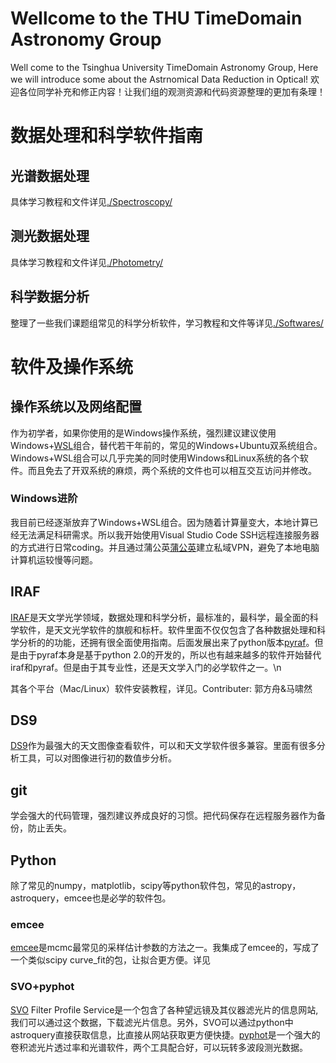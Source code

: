 # Wellcome to the THU TimeDomain Astronomy Group
Well come to the Tsinghua University TimeDomain Astronomy Group, Here we will introduce some about the Astrnomical Data Reduction in Optical!
欢迎各位同学补充和修正内容！让我们组的观测资源和代码资源整理的更加有条理！

# 数据处理和科学软件指南

## 光谱数据处理
具体学习教程和文件详见[./Spectroscopy/](./Spectroscopy/)
## 测光数据处理
具体学习教程和文件详见[./Photometry/](./Photometry/)
## 科学数据分析
整理了一些我们课题组常见的科学分析软件，学习教程和文件等详见[./Softwares/](./Softwares/)

# 软件及操作系统

## 操作系统以及网络配置
作为初学者，如果你使用的是Windows操作系统，强烈建议建议使用Windows+[WSL](https://learn.microsoft.com/en-us/windows/wsl/install)组合，替代若干年前的，常见的Windows+Ubuntu双系统组合。Windows+WSL组合可以几乎完美的同时使用Windows和Linux系统的各个软件。而且免去了开双系统的麻烦，两个系统的文件也可以相互交互访问并修改。


### Windows进阶
我目前已经逐渐放弃了Windows+WSL组合。因为随着计算量变大，本地计算已经无法满足科研需求。所以我开始使用Visual Studio Code SSH远程连接服务器的方式进行日常coding。并且通过蒲公英[蒲公英](https://pgy.oray.com/)建立私域VPN，避免了本地电脑计算机运较慢等问题。

## IRAF
[IRAF](https://iraf.net/)是天文学光学领域，数据处理和科学分析，最标准的，最科学，最全面的科学软件，是天文光学软件的旗舰和标杆。软件里面不仅仅包含了各种数据处理和科学分析的的功能，还拥有很全面使用指南。后面发展出来了python版本[pyraf](https://iraf-community.github.io/pyraf.html)。但是由于pyraf本身是基于python 2.0的开发的，所以也有越来越多的软件开始替代iraf和pyraf。但是由于其专业性，还是天文学入门的必学软件之一。\n

其各个平台（Mac/Linux）软件安装教程，详见[]()。Contributer: 郭方舟&马啸然

## DS9
[DS9](https://sites.google.com/cfa.harvard.edu/saoimageds9)作为最强大的天文图像查看软件，可以和天文学软件很多兼容。里面有很多分析工具，可以对图像进行初的数值步分析。

## git
学会强大的代码管理，强烈建议养成良好的习惯。把代码保存在远程服务器作为备份，防止丢失。

## Python
除了常见的numpy，matplotlib，scipy等python软件包，常见的astropy，astroquery，emcee也是必学的软件包。

### emcee
[emcee](https://emcee.readthedocs.io/en/stable/)是mcmc最常见的采样估计参数的方法之一。我集成了emcee的，写成了一个类似scipy curve_fit的包，让拟合更方便。详见[]()

### SVO+pyphot
[SVO](http://svo2.cab.inta-csic.es/) Filter Profile Service是一个包含了各种望远镜及其仪器滤光片的信息网站,我们可以通过这个数据，下载滤光片信息。另外，SVO可以通过python中astroquery直接获取信息，比直接从网站获取更方便快捷。[pyphot](https://mfouesneau.github.io/pyphot/)是一个强大的卷积滤光片透过率和光谱软件，两个工具配合好，可以玩转多波段测光数据。